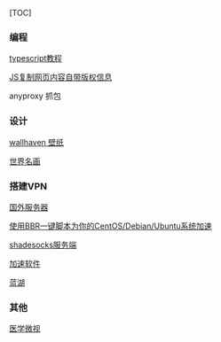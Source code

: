 [TOC]

### 编程

[typescript教程](https://ts.xcatliu.com)

[JS复制网页内容自带版权信息](https://blog.csdn.net/weixin_36065510/article/details/78829933)

anyproxy 抓包

### 设计

[wallhaven 壁纸](https://alpha.wallhaven.cc/)

[世界名画](https://www.artic.edu/collection)

### 搭建VPN

[国外服务器](https://my.vultr.com)

[使用BBR一键脚本为你的CentOS/Debian/Ubuntu系统加速](https://blog.csdn.net/fang8682/article/details/77727472)

[shadesocks服务端](https://my.oschina.net/u/3707083/blog/1557639)

[加速软件](https://www.91yun.co/archives/2775)

[蓝湖](https://lanhuapp.com/url/g3MWL-BwKLy)



### 其他

[医学微视](https://www.mvyxws.com/)